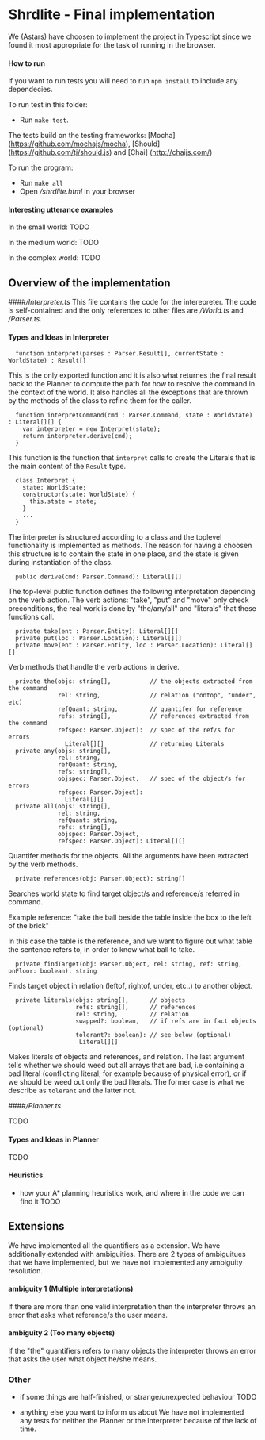 # Shrdlite - Final implementation

We (Astars) have choosen to implement the project in
[Typescript](http://www.typescriptlang.org) since we found it most appropriate
for the task of running in the browser.

#### How to run

If you want to run tests you will need to run `npm install` to include any
dependecies.

To run test in this folder:

- Run `make test`.

The tests build on the testing frameworks:
[Mocha] (https://github.com/mochajs/mocha),
[Should] (https://github.com/tj/should.js) and
[Chai] (http://chaijs.com/)

To run the program:

- Run `make all`
- Open */shrdlite.html* in your browser

#### Interesting utterance examples

In the small world:
TODO


In the medium world:
TODO


In the complex world:
TODO


## Overview of the implementation

####*/Interpreter.ts*
This file contains the code for the interepreter. The code is self-contained and
the only references to other files are */World.ts* and */Parser.ts*.

#### Types and Ideas in Interpreter

```
  function interpret(parses : Parser.Result[], currentState : WorldState) : Result[]
```
This is the only exported function and it is also what returnes the final result
back to the Planner to compute the path for how to resolve the command in the
context of the world. It also handles all the exceptions that are thrown by the
methods of the class to refine them for the caller.

```
  function interpretCommand(cmd : Parser.Command, state : WorldState) : Literal[][] {
    var interpreter = new Interpret(state);
    return interpreter.derive(cmd);
  }
```
This function is the function that `interpret` calls to create the Literals that
is the main content of the `Result` type.

```
  class Interpret {
    state: WorldState;
    constructor(state: WorldState) {
      this.state = state;
    }
    ...
  }
```
The interpreter is structured according to a class and the toplevel functionality is
implemented as methods. The reason for having a choosen this structure is to
contain the state in one place, and the state is given during instantiation of
the class.

```
  public derive(cmd: Parser.Command): Literal[][]
```
The top-level public function defines the following interpretation depending on the
verb action. The verb actions: "take", "put" and "move" only check preconditions, the
real work is done by "the/any/all" and "literals" that these functions call.

```
  private take(ent : Parser.Entity): Literal[][]
  private put(loc : Parser.Location): Literal[][]
  private move(ent : Parser.Entity, loc : Parser.Location): Literal[][]
```
Verb methods that handle the verb actions in derive.

```
  private the(objs: string[],           // the objects extracted from the command
              rel: string,              // relation ("ontop", "under", etc)
              refQuant: string,         // quantifer for reference
              refs: string[],           // references extracted from the command
              refspec: Parser.Object):  // spec of the ref/s for errors
                Literal[][]             // returning Literals
  private any(objs: string[],
              rel: string,
              refQuant: string,
              refs: string[],
              objspec: Parser.Object,   // spec of the object/s for errors
              refspec: Parser.Object):
                Literal[][]
  private all(objs: string[],
              rel: string,
              refQuant: string,
              refs: string[],
              objspec: Parser.Object,
              refspec: Parser.Object): Literal[][]
```
Quantifer methods for the objects. All the arguments have been extracted by the
verb methods.

```
  private references(obj: Parser.Object): string[]
```
Searches world state to find target object/s and reference/s referred in command.

Example reference:
 "take the ball beside the table inside the box to the left of the brick"

In this case the table is the reference, and we want to figure out what table
the sentence refers to, in order to know what ball to take.

```
  private findTarget(obj: Parser.Object, rel: string, ref: string, onFloor: boolean): string
```
Finds target object in relation (leftof, rightof, under, etc..) to another object.

```
  private literals(objs: string[],      // objects
                   refs: string[],      // references
                   rel: string,         // relation
                   swapped?: boolean,   // if refs are in fact objects (optional)
                   tolerant?: boolean): // see below (optional)
                    Literal[][]

```
Makes literals of objects and references, and relation. The last argument tells
whether we should weed out all arrays that are bad, i.e containing a bad
literal (conflicting literal, for example because of physical error), or if we
should be weed out only the bad literals. The former case is what we describe as
`tolerant` and the latter not.


####*/Planner.ts*

TODO

#### Types and Ideas in Planner

TODO

#### Heuristics

- how your A* planning heuristics work, and where in the code we can find it
TODO

## Extensions

We have implemented all the quantifiers as a extension. We have additionally
extended with ambiguities. There are 2 types of ambiguitues that we have
implemented, but we have not implemented any ambiguity resolution.

#### ambiguity 1 (Multiple interpretations)
If there are more than one valid interpretation then the interpreter throws an
error that asks what reference/s the user means.

#### ambiguity 2 (Too many objects)
If the "the" quantifiers refers to many objects the interpreter throws an error
that asks the user what object he/she means.


### Other

- if some things are half-finished, or strange/unexpected behaviour
TODO

- anything else you want to inform us about
We have not implemented any tests for neither the Planner or the Interpreter
because of the lack of time.


